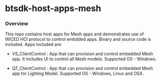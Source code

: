 # btsdk-host-apps-mesh

### Overview

This repo contains host apps for Mesh apps and demonstrates use of WICED HCI protocol to control embdded apps. Binary and source code is included.
Apps included are:

* VS\_ClientControl : App that can provision and control embedded Mesh app. It includes UI to control all Mesh models. Supported OS - Windows.

* QT\_ClientControl : App that can provision and control embedded Mesh app for Lighting Model. Supported OS - Windows, Linux and OSX.
